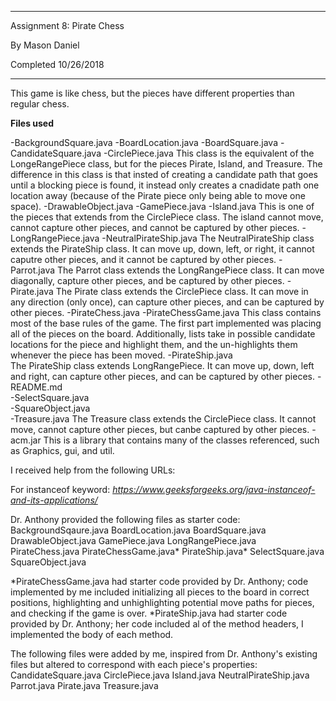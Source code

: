 ************************************

Assignment 8: Pirate Chess

By Mason Daniel

Completed 10/26/2018

************************************

This game is like chess, but the pieces have different properties than regular chess.


**Files used**
  
-BackgroundSquare.java
-BoardLocation.java
-BoardSquare.java
-CandidateSquare.java
-CirclePiece.java
	This class is the equivalent of the LongeRangePiece class, but for the pieces Pirate, Island, and Treasure. The difference in this class is that insted of creating a candidate path that goes until a blocking piece is found, it instead only creates a cnadidate path one location away (because of the Pirate piece only being able to move one space). 
-DrawableObject.java
-GamePiece.java
-Island.java
	This is one of the pieces that extends from the CirclePiece class. The island cannot move, cannot capture other pieces, and cannot be captured by other pieces. 
-LongRangePiece.java
-NeutralPirateShip.java
	The NeutralPirateShip class extends the PirateShip class. It can move up, down, left, or right, it cannot caputre other pieces, and it cannot be captured by other pieces.
-Parrot.java
	The Parrot class extends the LongRangePiece class. It can move diagonally, capture other pieces, and be captured by other pieces.
-Pirate.java
	The Pirate class extends the CirclePiece class. It can move in any direction (only once), 	can capture other pieces, and can be captured by other pieces.
-PirateChess.java
-PirateChessGame.java
	This class contains most of the base rules of the game. The first part implemented was placing all of the pieces on the board. Additionally, lists take in possible candidate locations for the piece and highlight them, and the un-highlights them whenever the piece has been moved.
-PirateShip.java	
	The PirateShip class extends LongRangePiece. It can move up, down, left and right, can capture other pieces, and can be captured by other pieces.
-README.md	
-SelectSquare.java	
-SquareObject.java	
-Treasure.java
	The Treasure class extends the CirclePiece class. It cannot move, cannot capture other pieces, but canbe captured by other pieces.
-acm.jar
	This is a library that contains many of the classes referenced, such as Graphics, gui, and util.


 
I received help from the following URLs:

For instanceof keyword:
*https://www.geeksforgeeks.org/java-instanceof-and-its-applications/*

Dr. Anthony provided the following files as starter code:
BackgroundSqaure.java
BoardLocation.java
BoardSquare.java
DrawableObject.java
GamePiece.java
LongRangePiece.java
PirateChess.java
PirateChessGame.java*
PirateShip.java*
SelectSquare.java
SquareObject.java

*PirateChessGame.java had starter code provided by Dr. Anthony; code implemented by me included initializing all pieces to the board in correct positions, highlighting and unhighlighting potential move paths for pieces, and checking if the game is over.
*PirateShip.java had starter code provided by Dr. Anthony; her code included al of the method headers, I implemented the body of each method.

The following files were added by me, inspired from Dr. Anthony's existing files but altered to correspond with each piece's properties:
CandidateSquare.java
CirclePiece.java
Island.java
NeutralPirateShip.java
Parrot.java
Pirate.java
Treasure.java
